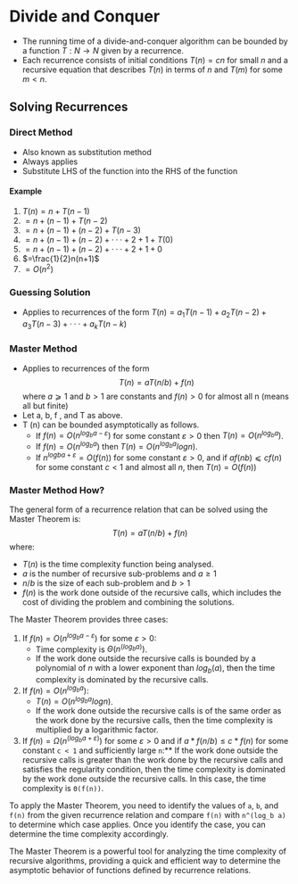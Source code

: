 # Divide and Conquer
- The running time of a divide-and-conquer algorithm can be bounded by a function $T : N → N$ given by a recurrence.
- Each recurrence consists of initial conditions $T (n) = cn$ for small $n$ and a recursive equation that describes $T (n)$ in terms of $n$ and $T (m)$ for some $m < n$.
## Solving Recurrences
### Direct Method
- Also known as substitution method
- Always applies
- Substitute LHS of the function into the RHS of the function
#### Example
1. $T (n) = n + T (n − 1)$	
2. $= n + (n − 1) + T (n − 2)$
3. $= n + (n − 1) + (n − 2) + T (n − 3)$
4. $= n + (n − 1) + (n − 2) + · · · + 2 + 1 + T (0)$
5. $= n + (n − 1) + (n − 2) + · · · + 2 + 1 + 0$
6. $=\frac{1}{2}n(n+1)$
7. $=O(n^2)$
### Guessing Solution 
- Applies to recurrences of the form $T (n) = a_1T (n − 1) + a_2T (n − 2) + a_3T (n − 3) + ··· + a_kT (n − k)$
### Master Method
- Applies to recurrences of the form $$T (n) = aT (n/b) + f (n)$$ where $a ⩾ 1$ and $b > 1$ are constants and $f (n) > 0$ for almost all n (means all but finite)
- Let a, b, f , and T as above.
- T (n) can be bounded asymptotically as follows.
	- If $f(n) = O(n^{log_b a−ε})$ for some constant $ε > 0$ then $T (n) = O(n^{log_b a})$.
	- If $f(n) = O(n^{log_b a})$ then $T(n) = O(n^{log_b a}log n)$.
	- If $n^{logb a+ε} = O(f (n))$ for some constant $ε > 0$, and if $af ( nb ) ⩽ cf (n)$ for some constant $c < 1$ and almost all $n$, then $T (n) = O(f (n))$
### Master Method How?
The general form of a recurrence relation that can be solved using the Master Theorem is:
$$
T(n) = aT(n/b) + f(n)
$$
where:
- $T(n)$ is the time complexity function being analysed.
- $a$ is the number of recursive sub-problems and $a \geq 1$
- $n/b$ is the size of each sub-problem and $b > 1$
- $f(n)$ is the work done outside of the recursive calls, which includes the cost of dividing the problem and combining the solutions.

The Master Theorem provides three cases:
1. If $f(n) = O(n^{log_b a - ε})$ for some $ε > 0$:
	- Time complexity is $Θ(n^(log_b a))$.
	- If the work done outside the recursive calls is bounded by a polynomial of $n$ with a lower exponent than $log_b (a)$, then the time complexity is dominated by the recursive calls. 
3. If $f(n) = O(n^{log_b a})$:
	- $T(n) = O(n^{log_b a}log n)$.
	- If the work done outside the recursive calls is of the same order as the work done by the recursive calls, then the time complexity is multiplied by a logarithmic factor. 
5. If $f(n) = Ω(n^(log_b a + ε))$ for some $ε > 0$ and if $a * f(n/b) ≤ c * f(n)$ for some constant `c < 1` and sufficiently large `n`:** If the work done outside the recursive calls is greater than the work done by the recursive calls and satisfies the regularity condition, then the time complexity is dominated by the work done outside the recursive calls. In this case, the time complexity is `Θ(f(n))`.

To apply the Master Theorem, you need to identify the values of `a`, `b`, and `f(n)` from the given recurrence relation and compare `f(n)` with `n^(log_b a)` to determine which case applies. Once you identify the case, you can determine the time complexity accordingly.

The Master Theorem is a powerful tool for analyzing the time complexity of recursive algorithms, providing a quick and efficient way to determine the asymptotic behavior of functions defined by recurrence relations.


